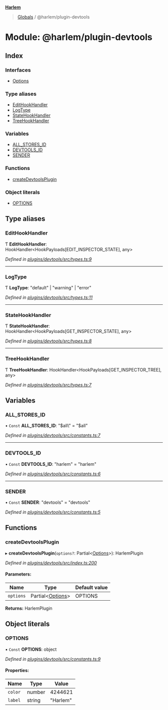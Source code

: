 **[Harlem](../README.md)**

> [Globals](../README.md) / @harlem/plugin-devtools

# Module: @harlem/plugin-devtools

## Index

### Interfaces

* [Options](../interfaces/_harlem_plugin_devtools.options.md)

### Type aliases

* [EditHookHandler](_harlem_plugin_devtools.md#edithookhandler)
* [LogType](_harlem_plugin_devtools.md#logtype)
* [StateHookHandler](_harlem_plugin_devtools.md#statehookhandler)
* [TreeHookHandler](_harlem_plugin_devtools.md#treehookhandler)

### Variables

* [ALL\_STORES\_ID](_harlem_plugin_devtools.md#all_stores_id)
* [DEVTOOLS\_ID](_harlem_plugin_devtools.md#devtools_id)
* [SENDER](_harlem_plugin_devtools.md#sender)

### Functions

* [createDevtoolsPlugin](_harlem_plugin_devtools.md#createdevtoolsplugin)

### Object literals

* [OPTIONS](_harlem_plugin_devtools.md#options)

## Type aliases

### EditHookHandler

Ƭ  **EditHookHandler**: HookHandler\<HookPayloads[EDIT\_INSPECTOR\_STATE], any>

*Defined in [plugins/devtools/src/types.ts:9](https://github.com/andrewcourtice/harlem/blob/f05da99/plugins/devtools/src/types.ts#L9)*

___

### LogType

Ƭ  **LogType**: \"default\" \| \"warning\" \| \"error\"

*Defined in [plugins/devtools/src/types.ts:11](https://github.com/andrewcourtice/harlem/blob/f05da99/plugins/devtools/src/types.ts#L11)*

___

### StateHookHandler

Ƭ  **StateHookHandler**: HookHandler\<HookPayloads[GET\_INSPECTOR\_STATE], any>

*Defined in [plugins/devtools/src/types.ts:8](https://github.com/andrewcourtice/harlem/blob/f05da99/plugins/devtools/src/types.ts#L8)*

___

### TreeHookHandler

Ƭ  **TreeHookHandler**: HookHandler\<HookPayloads[GET\_INSPECTOR\_TREE], any>

*Defined in [plugins/devtools/src/types.ts:7](https://github.com/andrewcourtice/harlem/blob/f05da99/plugins/devtools/src/types.ts#L7)*

## Variables

### ALL\_STORES\_ID

• `Const` **ALL\_STORES\_ID**: \"$all\" = "$all"

*Defined in [plugins/devtools/src/constants.ts:7](https://github.com/andrewcourtice/harlem/blob/f05da99/plugins/devtools/src/constants.ts#L7)*

___

### DEVTOOLS\_ID

• `Const` **DEVTOOLS\_ID**: \"harlem\" = "harlem"

*Defined in [plugins/devtools/src/constants.ts:6](https://github.com/andrewcourtice/harlem/blob/f05da99/plugins/devtools/src/constants.ts#L6)*

___

### SENDER

• `Const` **SENDER**: \"devtools\" = "devtools"

*Defined in [plugins/devtools/src/constants.ts:5](https://github.com/andrewcourtice/harlem/blob/f05da99/plugins/devtools/src/constants.ts#L5)*

## Functions

### createDevtoolsPlugin

▸ **createDevtoolsPlugin**(`options?`: Partial\<[Options](../interfaces/_harlem_plugin_devtools.options.md)>): HarlemPlugin

*Defined in [plugins/devtools/src/index.ts:200](https://github.com/andrewcourtice/harlem/blob/f05da99/plugins/devtools/src/index.ts#L200)*

#### Parameters:

Name | Type | Default value |
------ | ------ | ------ |
`options` | Partial\<[Options](../interfaces/_harlem_plugin_devtools.options.md)> | OPTIONS |

**Returns:** HarlemPlugin

## Object literals

### OPTIONS

▪ `Const` **OPTIONS**: object

*Defined in [plugins/devtools/src/constants.ts:9](https://github.com/andrewcourtice/harlem/blob/f05da99/plugins/devtools/src/constants.ts#L9)*

#### Properties:

Name | Type | Value |
------ | ------ | ------ |
`color` | number | 4244621 |
`label` | string | "Harlem" |
